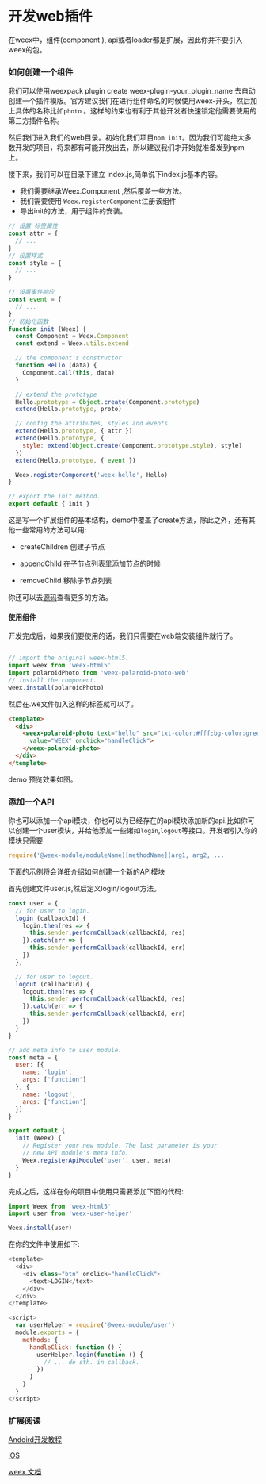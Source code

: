 # 开发web插件


在weex中，组件(component ), api或者loader都是扩展，因此你并不要引入weex的包。

### 如何创建一个组件

我们可以使用weexpack plugin create weex-plugin-your_plugin_name 去自动创建一个插件模版。官方建议我们在进行组件命名的时候使用weex-开头，然后加上具体的名称比如`photo` 。这样的约束也有利于其他开发者快速锁定他需要使用的第三方插件名称。

然后我们进入我们的web目录。初始化我们项目`npm init`。因为我们可能绝大多数开发的项目，将来都有可能开放出去，所以建议我们才开始就准备发到npm上。

接下来，我们可以在目录下建立 index.js,简单说下index.js基本内容。

+ 我们需要继承Weex.Component ,然后覆盖一些方法。
+ 我们需要使用 `Weex.registerComponent`注册该组件
+ 导出init的方法，用于组件的安装。


``` javascript
// 设置 标签属性 
const attr = {
  // ...
}
// 设置样式
const style = {
  // ...
}

// 设置事件响应
const event = {
  // ...
}
// 初始化函数
function init (Weex) {
  const Component = Weex.Component
  const extend = Weex.utils.extend

  // the component's constructor
  function Hello (data) {
    Component.call(this, data)
  }

  // extend the prototype
  Hello.prototype = Object.create(Component.prototype)
  extend(Hello.prototype, proto)

  // config the attributes, styles and events.
  extend(Hello.prototype, { attr })
  extend(Hello.prototype, {
    style: extend(Object.create(Component.prototype.style), style)
  })
  extend(Hello.prototype, { event })

  Weex.registerComponent('weex-hello', Hello)
}

// export the init method.
export default { init }
```
这是写一个扩展组件的基本结构，demo中覆盖了create方法，除此之外，还有其他一些常用的方法可以用:

+ createChildren 创建子节点

+ appendChild 在子节点列表里添加节点的时候

+ removeChild 移除子节点列表

你还可以去[源码](https://github.com/alibaba/weex/tree/dev/html5/browser/extend/components)查看更多的方法。

#### 使用组件

开发完成后，如果我们要使用的话，我们只需要在web端安装组件就行了。

``` javascript 

// import the original weex-html5.
import weex from 'weex-html5'
import polaroidPhoto from 'weex-polaroid-photo-web'
// install the component.
weex.install(polaroidPhoto)
```

然后在.we文件加入这样的标签就可以了。

``` html 
<template>
  <div>
    <weex-polaroid-photo text="hello" src="txt-color:#fff;bg-color:green"
      value="WEEX" onclick="handleClick">
    </weex-polaroid-photo>
  </div>
</template>
```
demo 预览效果如图。


### 添加一个API

你也可以添加一个api模块，你也可以为已经存在的api模块添加新的api.比如你可以创建一个user模块，并给他添加一些诸如`login`,`logout`等接口。开发者引入你的模块只需要

``` javascript
require('@weex-module/moduleName)[methodName](arg1, arg2, ...
```

下面的示例将会详细介绍如何创建一个新的API模块

首先创建文件user.js,然后定义login/logout方法。

``` javascript
const user = {
  // for user to login.
  login (callbackId) {
    login.then(res => {
      this.sender.performCallback(callbackId, res)
    }).catch(err => {
      this.sender.performCallback(callbackId, err)
    })
  },

  // for user to logout.
  logout (callbackId) {
    logout.then(res => {
      this.sender.performCallback(callbackId, res)
    }).catch(err => {
      this.sender.performCallback(callbackId, err)
    })
  }
}

// add meta info to user module.
const meta = {
  user: [{
    name: 'login',
    args: ['function']
  }, {
    name: 'logout',
    args: ['function']
  }]
}

export default {
  init (Weex) {
    // Register your new module. The last parameter is your
    // new API module's meta info.
    Weex.registerApiModule('user', user, meta)
  }
}
```

完成之后，这样在你的项目中使用只需要添加下面的代码:

``` javascript
import Weex from 'weex-html5'
import user from 'weex-user-helper'

Weex.install(user)
```

在你的文件中使用如下:

``` javascript
<template>
  <div>
    <div class="btn" onclick="handleClick">
      <text>LOGIN</text>
    </div>
  </div>
</template>

<script>
  var userHelper = require('@weex-module/user')
  module.exports = {
    methods: {
      handleClick: function () {
        userHelper.login(function () {
          // ... do sth. in callback.
        })
      }
    }
  }
</script>
```



### 扩展阅读

[Andoird开发教程](https://weex-project.io/doc/advanced/extend-to-android.html) 

[iOS](https://weex-project.io/doc/advanced/extend-to-ios.html)

[weex 文档](https://weex-project.io/doc/advanced/extend-to-html5.html)